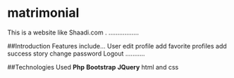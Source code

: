 # matrimonial
This is a website like Shaadi.com .
.................

##Introduction
Features include...
User edit profile 
add favorite profiles
add success story
change password
Logout
...........

##Technologies Used
**Php**
**Bootstrap**
**JQuery**
html and css
